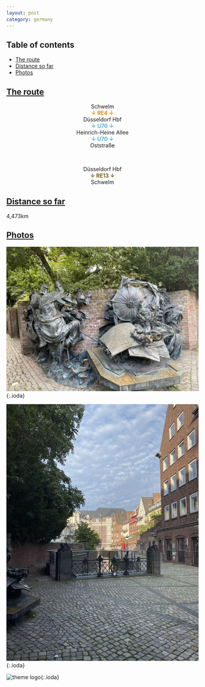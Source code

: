 ```yaml
---
layout: post
category: germany
---
```



## Table of contents
- [The route](#the-route)
- [Distance so far](#distance-so-far)
- [Photos](#photos)


## [The route](#the-route)

<center> Schwelm </center>

<center> <span style="color:#d89013 "> <b> ↓ RE4 ↓ </b> </span> </center>

<center> Düsseldorf Hbf </center>

<center> <span style="color:#5aadcd "> <b> ↓ U70 ↓ </b> </span> </center>

<center> Heinrich-Heine Allee </center>

<center> <span style="color:#5aadcd "> <b> ↓ U70 ↓ </b> </span> </center>

<center> Oststraße </center>

<span> <br> </span>

<center> Düsseldorf Hbf </center>

<center> <span style="color:#7b5d1d "> <b> ↓ RE13 ↓ </b> </span> </center>

<center> Schwelm </center>

## [Distance so far](#distance-so-far)

4,473km

## [Photos](#photos)

![theme logo](pictures/481-min.JPG){:.ioda}

![theme logo](pictures/482-min.JPG){:.ioda}

![theme logo](pictures/483-min.JPG){:.ioda}












